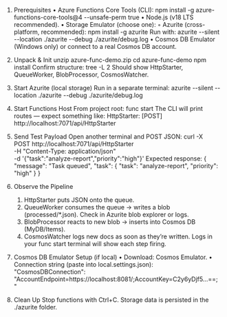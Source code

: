 1. Prerequisites
    • Azure Functions Core Tools (CLI):
      npm install -g azure-functions-core-tools@4 --unsafe-perm true
    • Node.js (v18 LTS recommended).
    • Storage Emulator (choose one):
        ◦ Azurite (cross-platform, recommended):
          npm install -g azurite
          Run with: azurite --silent --location ./azurite --debug ./azurite/debug.log
    • Cosmos DB Emulator (Windows only) or connect to a real Cosmos DB account.

2. Unpack & Init
unzip azure-func-demo.zip
cd azure-func-demo
npm install
Confirm structure:
tree -L 2
Should show HttpStarter, QueueWorker, BlobProcessor, CosmosWatcher.

3. Start Azurite (local storage)
Run in a separate terminal:
azurite --silent --location ./azurite --debug ./azurite/debug.log

4. Start Functions Host
From project root:
func start
The CLI will print routes — expect something like:
HttpStarter: [POST] http://localhost:7071/api/HttpStarter

5. Send Test Payload
Open another terminal and POST JSON:
curl -X POST http://localhost:7071/api/HttpStarter \
  -H "Content-Type: application/json" \
  -d '{"task":"analyze-report","priority":"high"}'
Expected response:
{ "message": "Task queued", "task": { "task": "analyze-report", "priority": "high" } }

6. Observe the Pipeline
    1. HttpStarter puts JSON onto the queue.
    2. QueueWorker consumes the queue → writes a blob (processed/*.json).
Check in Azurite blob explorer or logs.
    3. BlobProcessor reacts to new blob → inserts into Cosmos DB (MyDB/Items).
    4. CosmosWatcher logs new docs as soon as they’re written.
Logs in your func start terminal will show each step firing.

7. Cosmos DB Emulator Setup (if local)
    • Download: Cosmos Emulator.
    • Connection string (paste into local.settings.json):
      "CosmosDBConnection": "AccountEndpoint=https://localhost:8081/;AccountKey=C2y6yDjf5...==;"

8. Clean Up
Stop functions with Ctrl+C.
Storage data is persisted in the ./azurite folder.
